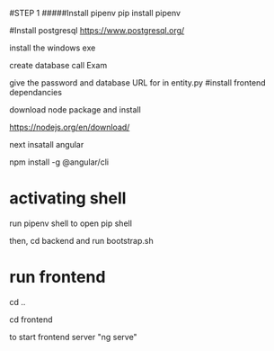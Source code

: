 #STEP 1
#####Install pipenv
pip install pipenv

#Install postgresql
https://www.postgresql.org/

install the windows exe

create database call Exam

give the password and database URL for in entity.py
#install frontend dependancies

download node package and install

https://nodejs.org/en/download/

next insatall angular

npm install -g @angular/cli

# activating shell

run pipenv shell to open pip shell

then,
cd backend and run bootstrap.sh

# run frontend

cd ..

cd frontend

to start frontend server "ng serve"